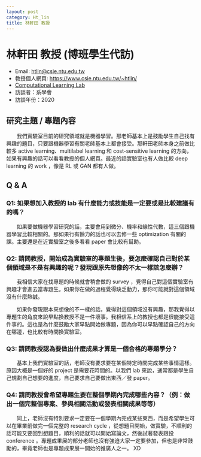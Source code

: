 ```yaml
---
layout: post
category: Ht_lin
title: 林軒田 教授
---
```


# 林軒田 教授 (博班學生代訪)

- Email: htlin@csie.ntu.edu.tw
- 教授個人網頁: <https://www.csie.ntu.edu.tw/~htlin/>
- [Computational Learning Lab](http://learner.csie.ntu.edu.tw/doku.php)
- 訪談者：系學會
- 訪談年份：2020

## 研究主題 / 專題內容

&emsp;&emsp;我們實驗室目前的研究領域就是機器學習。那老師基本上是鼓勵學生自己找有興趣的題目，只要跟機器學習有關老師基本上都會接受。那軒田老師本身之前做比較多 active learning、multilabel learning 和 cost-sensitive learning 的方向，如果有興趣的話可以看看教授的個人網頁。最近的話實驗室也有人做比較 deep learning 的 work ，像是 RL 或 GAN 都有人做。

## Q & A

### Q1: 如果想加入教授的 lab 有什麼能力或技能是一定要或是比較建議有的嗎？

&emsp;&emsp;如果要做機器學習研究的話，主要會用到微分、機率和線性代數，這三個跟機器學習比較相關的。那如果行有餘力的話也可以去修一些 optimization 有關的課。主要還是在近實驗室之後多看看 paper 會比較有幫助。

### Q2: 請問教授，開始成為實驗室的專題生後，要怎麼確認自己對於某個領域是不是有興趣的呢？發現跟原先想像的不太一樣該怎麼辦？

&emsp;&emsp;我相信大家在找專題的時候就會稍會做的 survey ，覺得自己對這個實驗室有興趣才會進去當專題生。如果你在做的過程覺得缺乏動力，那你可能就對這個領域沒有什麼熱誠。


&emsp;&emsp;如果你發現跟本來想像的不一樣的話，覺得對這個領域沒有興趣，那我覺得以專題生的角度來說早點換教授不是一件壞事。我相信系上的教授也都是很能接受這件事的。這也是為什麼鼓勵大家早點開始做專題，因為你可以早點確認自己的方向在哪邊，也比較有時間換實驗室。

### Q3: 請問教授認為要做出什麼成果才算是一個合格的專題學分？

&emsp;&emsp;基本上我們實驗室的話，老師沒有要求要在某個特定時間完成某些事情這樣。原因大概是一個好的 project 是需要花時間的。以我們 lab 來說，通常都是學生自己規劃自己想要的進度，自己要求自己要做出東西／發 paper。

### Q4: 請問教授會希望專題生要在整個學期內完成哪些內容？（例：做出一個完整個專案、參與相關活動或發表相關成果等等）

&emsp;&emsp;同上，老師沒有特別要求一定要在一個學期內完成某些東西，而是希望學生可以在畢業前做完一個完整的 research cycle ，從想題目開始，做實驗，不順利的話可能又要回到想題目，順利的話就可以開始寫論文，然後試著發表跟投 conference 。專題成果展的部分老師也沒有強迫大家一定要參加，但也是非常鼓勵的，畢竟老師也是專題成果展一開始的推廣人之一。 XD
